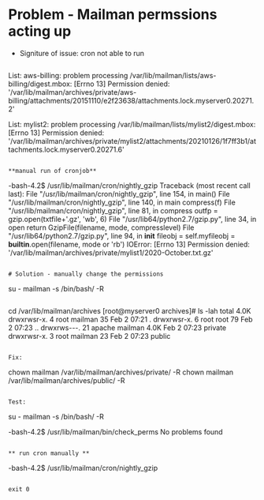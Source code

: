 # Problem - Mailman permssions acting up

- Signiture of issue: cron not able to run

```
```
List: aws-billing: problem processing /var/lib/mailman/lists/aws-billing/digest.mbox:
[Errno 13] Permission denied: '/var/lib/mailman/archives/private/aws-billing/attachments/20151110/e2f23638/attachments.lock.myserver0.20271.2'

List: mylist2: problem processing /var/lib/mailman/lists/mylist2/digest.mbox:
[Errno 13] Permission denied: '/var/lib/mailman/archives/private/mylist2/attachments/20210126/1f7ff3b1/attachments.lock.myserver0.20271.6'
```

**manual run of cronjob**

```
-bash-4.2$ /usr/lib/mailman/cron/nightly_gzip
Traceback (most recent call last):
  File "/usr/lib/mailman/cron/nightly_gzip", line 154, in <module>
    main()
  File "/usr/lib/mailman/cron/nightly_gzip", line 140, in main
    compress(f)
  File "/usr/lib/mailman/cron/nightly_gzip", line 81, in compress
    outfp = gzip.open(txtfile+'.gz', 'wb', 6)
  File "/usr/lib64/python2.7/gzip.py", line 34, in open
    return GzipFile(filename, mode, compresslevel)
  File "/usr/lib64/python2.7/gzip.py", line 94, in __init__
    fileobj = self.myfileobj = __builtin__.open(filename, mode or 'rb')
IOError: [Errno 13] Permission denied: '/var/lib/mailman/archives/private/mylist1/2020-October.txt.gz'
```

# Solution - manually change the permissions

```
su - mailman -s /bin/bash/ -R
```

```
cd /var/lib/mailman/archives
[root@myserver0 archives]# ls -lah
total 4.0K
drwxrwsr-x.  4 root   mailman   35 Feb  2 07:21 .
drwxrwsr-x.  6 root   root      79 Feb  2 07:23 ..
drwxrws---. 21 apache mailman 4.0K Feb  2 07:23 private
drwxrwsr-x.  3 root   mailman   23 Feb  2 07:23 public

```

Fix: 

```
chown mailman /var/lib/mailman/archives/private/ -R
chown mailman /var/lib/mailman/archives/public/ -R
```

Test:

```
su - mailman -s /bin/bash/ -R

-bash-4.2$ /usr/lib/mailman/bin/check_perms
No problems found
```

** run cron manually **

```
-bash-4.2$ /usr/lib/mailman/cron/nightly_gzip
```

exit 0
